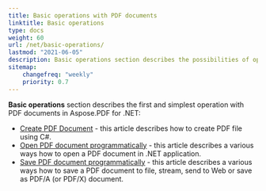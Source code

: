 ```yaml
---
title: Basic operations with PDF documents
linktitle: Basic operations
type: docs
weight: 60
url: /net/basic-operations/
lastmod: "2021-06-05"
description: Basic operations section describes the possibilities of opening and saving PDF documents using the Aspose.PDF library.
sitemap:
    changefreq: "weekly"
    priority: 0.7
---
```


**Basic operations** section describes the first and simplest operation with PDF documents in Aspose.PDF for .NET:

- [Create PDF Document](/pdf/net/create-document/) -  this article describes how to create PDF file using C#.
- [Open PDF document programmatically](/pdf/net/open-pdf-document/) - this article describes a various ways how to open a PDF document in .NET application.
- [Save PDF document programmatically](/pdf/net/save-pdf-document/) - this article describes a various ways how to save a PDF document to file, stream, send to Web or save as PDF/A (or PDF/X) document.
